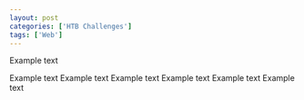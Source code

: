 ```yaml
---
layout: post
categories: ['HTB Challenges']
tags: ['Web']
---
```


Example text

<!--excerpt-->

Example text Example text Example text Example text Example text Example text 
